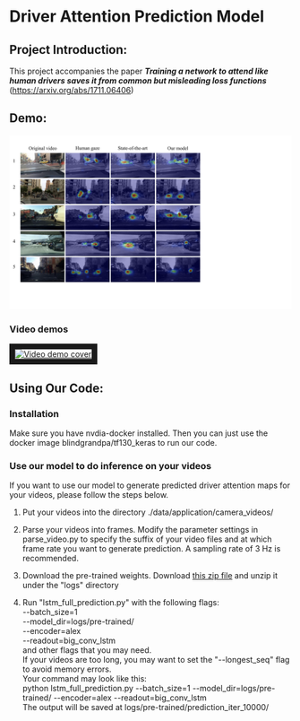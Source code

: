 # Driver Attention Prediction Model

## Project Introduction:

This project accompanies the paper **_Training a network to attend like human drivers saves it from common but misleading loss functions_** (https://arxiv.org/abs/1711.06406)

## Demo:

![Demo image](wiki_images/demo.jpg)

### Video demos 
<a href="http://www.youtube.com/watch?feature=player_embedded&v=IcAtJ0CvYuQ" target="_blank">
     <img src="http://img.youtube.com/vi/IcAtJ0CvYuQ/0.jpg" alt="Video demo cover" width="480" height="270" border="10" />
</a>

## Using Our Code:
### Installation
Make sure you have nvdia-docker installed. Then you can just use the docker image blindgrandpa/tf130_keras to run our code.

### Use our model to do inference on your videos
If you want to use our model to generate predicted driver attention maps for your videos, please follow the steps below. 

1. Put your videos into the directory ./data/application/camera_videos/

2. Parse your videos into frames. Modify the parameter settings in parse_video.py to specify the suffix of your video files and at which frame rate you want to generate prediction. A sampling rate of 3 Hz is recommended.

3. Download the pre-trained weights. Download [this zip file](https://drive.google.com/file/d/1QWFL6-HJGtjgGQop-YSf4oYj-2PIbNJH/view?usp=sharing) and unzip it under the "logs" directory

4. Run "lstm_full_prediction.py" with the following flags:  
     --batch_size=1  
     --model_dir=logs/pre-trained/  
     --encoder=alex  
     --readout=big_conv_lstm  
     and other flags that you may need.  
   If your videos are too long, you may want to set the "--longest_seq" flag to avoid memory errors.  
   Your command may look like this:  
   python lstm_full_prediction.py --batch_size=1 --model_dir=logs/pre-trained/ --encoder=alex --readout=big_conv_lstm  
   The output will be saved at logs/pre-trained/prediction_iter_10000/
   
